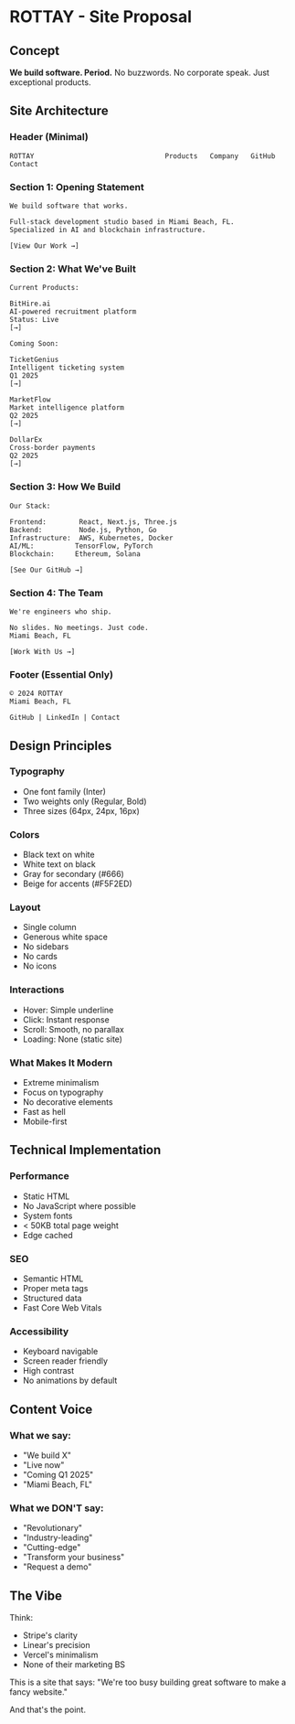 # ROTTAY - Site Proposal

## Concept
**We build software. Period.**
No buzzwords. No corporate speak. Just exceptional products.

## Site Architecture

### Header (Minimal)
```
ROTTAY                                Products   Company   GitHub   Contact
```

### Section 1: Opening Statement
```
We build software that works.

Full-stack development studio based in Miami Beach, FL.
Specialized in AI and blockchain infrastructure.

[View Our Work →]
```

### Section 2: What We've Built
```
Current Products:

BitHire.ai
AI-powered recruitment platform
Status: Live
[→]

Coming Soon:

TicketGenius
Intelligent ticketing system
Q1 2025
[→]

MarketFlow
Market intelligence platform
Q2 2025
[→]

DollarEx
Cross-border payments
Q2 2025
[→]
```

### Section 3: How We Build
```
Our Stack:

Frontend:        React, Next.js, Three.js
Backend:         Node.js, Python, Go
Infrastructure:  AWS, Kubernetes, Docker
AI/ML:          TensorFlow, PyTorch
Blockchain:     Ethereum, Solana

[See Our GitHub →]
```

### Section 4: The Team
```
We're engineers who ship.

No slides. No meetings. Just code.
Miami Beach, FL

[Work With Us →]
```

### Footer (Essential Only)
```
© 2024 ROTTAY
Miami Beach, FL

GitHub | LinkedIn | Contact
```

## Design Principles

### Typography
- One font family (Inter)
- Two weights only (Regular, Bold)
- Three sizes (64px, 24px, 16px)

### Colors
- Black text on white
- White text on black
- Gray for secondary (#666)
- Beige for accents (#F5F2ED)

### Layout
- Single column
- Generous white space
- No sidebars
- No cards
- No icons

### Interactions
- Hover: Simple underline
- Click: Instant response
- Scroll: Smooth, no parallax
- Loading: None (static site)

### What Makes It Modern
- Extreme minimalism
- Focus on typography
- No decorative elements
- Fast as hell
- Mobile-first

## Technical Implementation

### Performance
- Static HTML
- No JavaScript where possible
- System fonts
- < 50KB total page weight
- Edge cached

### SEO
- Semantic HTML
- Proper meta tags
- Structured data
- Fast Core Web Vitals

### Accessibility
- Keyboard navigable
- Screen reader friendly
- High contrast
- No animations by default

## Content Voice

### What we say:
- "We build X"
- "Live now"
- "Coming Q1 2025"
- "Miami Beach, FL"

### What we DON'T say:
- "Revolutionary"
- "Industry-leading"
- "Cutting-edge"
- "Transform your business"
- "Request a demo"

## The Vibe

Think:
- Stripe's clarity
- Linear's precision
- Vercel's minimalism
- None of their marketing BS

This is a site that says:
"We're too busy building great software to make a fancy website."

And that's the point.